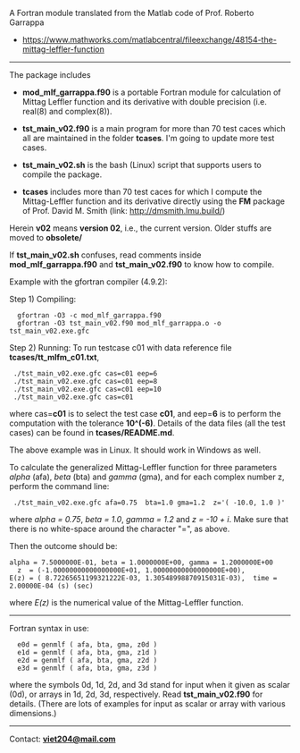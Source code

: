A Fortran module translated from the Matlab code of Prof. Roberto Garrappa

+ https://www.mathworks.com/matlabcentral/fileexchange/48154-the-mittag-leffler-function


--------------------------------

The package includes

+ **mod_mlf_garrappa.f90** is a portable Fortran module for calculation of Mittag Leffler function and its derivative with double precision (i.e. real(8) and complex(8)).

+ **tst_main_v02.f90** is a main program for more than 70 test caces which all are maintained in the folder **tcases**. I'm going to update more test cases.

+ **tst_main_v02.sh** is the bash (Linux) script that supports users to compile the package.

+ **tcases** includes more than 70 test caces for which I compute the Mittag-Leffler function and its derivative directly using the **FM** package of Prof. David M. Smith (link: http://dmsmith.lmu.build/)

Herein **v02** means **version 02**, i.e., the current version. Older stuffs are moved to **obsolete/**

If **tst_main_v02.sh** confuses, read comments inside **mod_mlf_garrappa.f90** and **tst_main_v02.f90** to know how to compile. 

Example with the gfortran compiler (4.9.2):

Step 1) Compiling:
```
  gfortran -O3 -c mod_mlf_garrappa.f90
  gfortran -O3 tst_main_v02.f90 mod_mlf_garrappa.o -o tst_main_v02.exe.gfc
```
Step 2) Running: To run testcase c01 with data reference file **tcases/tt_mlfm_c01.txt**,
```
 ./tst_main_v02.exe.gfc cas=c01 eep=6
 ./tst_main_v02.exe.gfc cas=c01 eep=8
 ./tst_main_v02.exe.gfc cas=c01 eep=10
 ./tst_main_v02.exe.gfc cas=c01
```
where cas=**c01** is to select the test case **c01**, and eep=**6** is to perform the computation with the tolerance **10^(-6)**. Details of the data files (all the test cases) can be found in **tcases/README.md**.

The above example was in Linux. It should work in Windows as well.

To calculate the generalized Mittag-Leffler function for three parameters _alpha_ (afa), _beta_ (bta) and _gamma_ (gma), and for each complex number z, perform the command line:
```
 ./tst_main_v02.exe.gfc afa=0.75  bta=1.0 gma=1.2  z='( -10.0, 1.0 )'
```
where _alpha = 0.75_, _beta = 1.0_, _gamma = 1.2_ and _z = -10 + i_. Make sure that there is no white-space around the character "=", as above. 

Then the outcome should be:
```
alpha = 7.5000000E-01, beta = 1.0000000E+00, gamma = 1.2000000E+00
  z  = (-1.00000000000000000E+01, 1.00000000000000000E+00),
E(z) = ( 8.72265651199321222E-03, 1.30548998870915031E-03),  time =  2.00000E-04 (s) (sec)
```
where _E(z)_ is the numerical value of the Mittag-Leffler function.

--------------------------------
Fortran syntax in use:
```
  e0d = genmlf ( afa, bta, gma, z0d )
  e1d = genmlf ( afa, bta, gma, z1d )
  e2d = genmlf ( afa, bta, gma, z2d )
  e3d = genmlf ( afa, bta, gma, z3d )
```
where the symbols 0d, 1d, 2d, and 3d stand for input when it given as scalar (0d), or arrays in 1d, 2d, 3d, respectively. Read **tst_main_v02.f90** for details. (There are lots of examples for input as scalar or array with various dimensions.)

--------------------------------

Contact: **viet204@mail.com**
